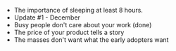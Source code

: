 - The importance of sleeping at least 8 hours.
- Update #1 - December
- Busy people don't care about your work (done) 
- The price of your product tells a story
- The masses don't want what the early adopters want